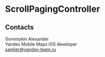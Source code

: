 # ScrollPagingController

## Contacts

Goremykin Alexander\
Yandex Mobile Maps iOS developer\
sanllier@yandex-team.ru
